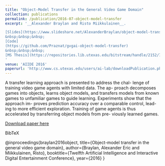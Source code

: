 ```yaml
---
title: "Object-Model Transfer in the General Video Game Domain"
collection: publications
permalink: /publication/2016-07-object-model-transfer
excerpt: '__Alexander Braylan and Risto Miikkulainen__. 

[Slides](https://www.slideshare.net/AlexanderBraylan/object-model-transfer-in-the-general-video-game-domain)
&nbsp;&nbsp;&nbsp;
[Code]
(https://github.com/Praznat/gvgai-object-model-transfer)
&nbsp;&nbsp;&nbsp;
[MS Thesis](https://repositories.lib.utexas.edu/bitstream/handle/2152/76040/BRAYLAN-THESIS-2019.pdf)
'
venue: 'AIIDE 2016'
paperurl: 'http://www.cs.utexas.edu/users/ai-lab/downloadPublication.php?filename=http://www.cs.utexas.edu/users/nn/downloads/papers/braylan.aiide2016.pdf&pubid=127588'
---
```

A transfer learning approach is presented to address the chal- lenge of training video game agents with limited data. The ap- proach decomposes games into objects, learns object models, and transfers models from known games to unfamiliar games to guide learning. Experiments show that the approach im- proves prediction accuracy over a comparable control, lead- ing to more efficient exploration. Training of game agents is thus accelerated by transferring object models from pre- viously learned games.

[Download paper here](http://www.cs.utexas.edu/users/ai-lab/downloadPublication.php?filename=http://www.cs.utexas.edu/users/nn/downloads/papers/braylan.aiide2016.pdf&pubid=127588)

BibTeX

@inproceedings{braylan2016object,
  title={Object-model transfer in the general video game domain},
  author={Braylan, Alexander Eric and Miikkulainen, Risto},
  booktitle={Twelfth Artificial Intelligence and Interactive Digital Entertainment Conference},
  year={2016}
}